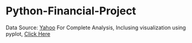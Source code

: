 # Python-Financial-Project
Data Source: [Yahoo](https://finance.yahoo.com/)
For Complete Analysis, Inclusing visualization using pyplot, [Click Here](https://nbviewer.org/gist/ardbramantyo/508f8c853a3d7aedb65d6559465a950b)
